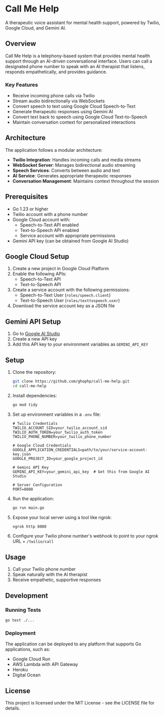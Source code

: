 # Call Me Help

A therapeutic voice assistant for mental health support, powered by Twilio, Google Cloud, and Gemini AI.

## Overview

Call Me Help is a telephony-based system that provides mental health support through an AI-driven conversational interface. Users can call a designated phone number to speak with an AI therapist that listens, responds empathetically, and provides guidance.

### Key Features

- Receive incoming phone calls via Twilio
- Stream audio bidirectionally via WebSockets
- Convert speech to text using Google Cloud Speech-to-Text
- Generate therapeutic responses using Gemini AI
- Convert text back to speech using Google Cloud Text-to-Speech
- Maintain conversation context for personalized interactions

## Architecture

The application follows a modular architecture:

- **Twilio Integration**: Handles incoming calls and media streams
- **WebSocket Server**: Manages bidirectional audio streaming
- **Speech Services**: Converts between audio and text
- **AI Service**: Generates appropriate therapeutic responses
- **Conversation Management**: Maintains context throughout the session

## Prerequisites

- Go 1.23 or higher
- Twilio account with a phone number
- Google Cloud account with:
  - Speech-to-Text API enabled
  - Text-to-Speech API enabled
  - Service account with appropriate permissions
- Gemini API key (can be obtained from Google AI Studio)

## Google Cloud Setup

1. Create a new project in Google Cloud Platform
2. Enable the following APIs:
   - Speech-to-Text API
   - Text-to-Speech API
3. Create a service account with the following permissions:
   - Speech-to-Text User (`roles/speech.client`)
   - Text-to-Speech User (`roles/texttospeech.user`) 
4. Download the service account key as a JSON file

## Gemini API Setup

1. Go to [Google AI Studio](https://makersuite.google.com/app/apikey)
2. Create a new API key 
3. Add this API key to your environment variables as `GEMINI_API_KEY`

## Setup

1. Clone the repository:
   ```bash
   git clone https://github.com/ghophp/call-me-help.git
   cd call-me-help
   ```

2. Install dependencies:
   ```bash
   go mod tidy
   ```

3. Set up environment variables in a `.env` file:
   ```
   # Twilio Credentials
   TWILIO_ACCOUNT_SID=your_twilio_account_sid
   TWILIO_AUTH_TOKEN=your_twilio_auth_token
   TWILIO_PHONE_NUMBER=your_twilio_phone_number
   
   # Google Cloud Credentials
   GOOGLE_APPLICATION_CREDENTIALS=path/to/your/service-account-key.json
   GOOGLE_PROJECT_ID=your_google_project_id

   # Gemini API Key
   GEMINI_API_KEY=your_gemini_api_key  # Get this from Google AI Studio

   # Server Configuration
   PORT=8080
   ```

4. Run the application:
   ```bash
   go run main.go
   ```

5. Expose your local server using a tool like ngrok:
   ```bash
   ngrok http 8080
   ```

6. Configure your Twilio phone number's webhook to point to your ngrok URL + `/twilio/call`

## Usage

1. Call your Twilio phone number
2. Speak naturally with the AI therapist
3. Receive empathetic, supportive responses

## Development

### Running Tests

```bash
go test ./...
```

### Deployment

The application can be deployed to any platform that supports Go applications, such as:

- Google Cloud Run
- AWS Lambda with API Gateway
- Heroku
- Digital Ocean

## License

This project is licensed under the MIT License - see the LICENSE file for details.
